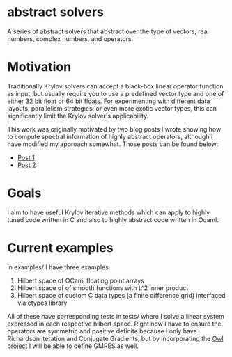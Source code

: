 # abstract solvers

A series of abstract solvers that abstract over the type of vectors, real numbers, complex numbers,
and operators.

# Motivation

Traditionally Krylov solvers can accept a black-box linear operator function as input,
but usually require you to use a predefined vector type and one of either 32 bit float or 64 bit floats.
For experimenting with different data layouts, parallelism strategies, or even more exotic vector types, this can
significantly limit the Krylov solver's applicability.

This work was originally motivated by two blog posts I wrote showing how to compute spectral information of highly
abstract operators, although I have modified my approach somewhat. Those posts can be found below:

* [Post 1](http://www.reidatcheson.com/numerical%20analysis/linear%20algebra/ocaml/functional%20programming/2016/10/14/abstract-numerical-linear-algebra.html)
* [Post 2](http://www.reidatcheson.com/numerical%20analysis/linear%20algebra/ocaml/functional%20programming/2016/12/22/abstract-linear-revisited.html)



# Goals

I aim to have useful Krylov iterative methods which can apply to highly tuned code written in C and also to
highly abstract code written in Ocaml.



# Current examples

in examples/ I have three examples


1. Hilbert space of OCaml floating point arrays
2. Hilbert space of of smooth functions with L^2 inner product
3. Hilbert space of custom C data types (a finite difference grid) interfaced via ctypes library


All of these have corresponding tests in tests/ where I solve a linear system expressed in each
respective hilbert space. Right now I have to ensure the operators are symmetric and positive
definite because I only have Richardson iteration and Conjugate Gradients, but by incorporating
the [Owl project](https://github.com/ryanrhymes/owl) I will be able to define GMRES as well.

